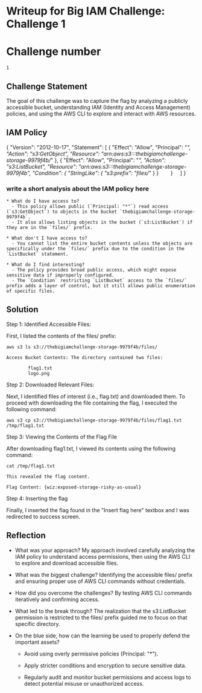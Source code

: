 # Writeup for Big IAM Challenge: Challenge 1

# Challenge number

    1

## Challenge Statement

The goal of this challenge was to capture the flag by analyzing a publicly accessible bucket, understanding IAM (Identity and Access Management) policies, and using the AWS CLI to explore and interact with AWS resources.

## IAM Policy

{
"Version": "2012-10-17",
"Statement": [
{
"Effect": "Allow",
"Principal": "*",
"Action": "s3:GetObject",
"Resource": "arn:aws:s3:::thebigiamchallenge-storage-9979f4b/*"
},
{
"Effect": "Allow",
"Principal": "*",
"Action": "s3:ListBucket",
"Resource": "arn:aws:s3:::thebigiamchallenge-storage-9979f4b",
"Condition": {
"StringLike": {
"s3:prefix": "files/*"
}
}
       }
    ]
}

### write a short analysis about the IAM policy here

```
* What do I have access to?
  - This policy allows public (`Principal: "*"`) read access (`s3:GetObject`) to objects in the bucket `thebigiamchallenge-storage-9979f4b`.
  - It also allows listing objects in the bucket (`s3:ListBucket`) if they are in the `files/` prefix.

* What don't I have access to?
  - You cannot list the entire bucket contents unless the objects are specifically under the `files/` prefix due to the condition in the `ListBucket` statement.

* What do I find interesting?
  - The policy provides broad public access, which might expose sensitive data if improperly configured.
  - The `Condition` restricting `ListBucket` access to the `files/` prefix adds a layer of control, but it still allows public enumeration of specific files.
```

## Solution

Step 1: Identified Accessible Files:

First, I listed the contents of the files/ prefix:

    aws s3 ls s3://thebigiamchallenge-storage-9979f4b/files/

    Access Bucket Contents: The directory contained two files:

            flag1.txt
            logo.png

Step 2: Downloaded Relevant Files:

Next, I identified files of interest (i.e., flag.txt) and downloaded them. To proceed with downloading the file containing the flag, I executed the following command:

    aws s3 cp s3://thebigiamchallenge-storage-9979f4b/files/flag1.txt /tmp/flag1.txt

Step 3: Viewing the Contents of the Flag File

After downloading flag1.txt, I viewed its contents using the following command:

    cat /tmp/flag1.txt

    This revealed the flag content.

    Flag Content: {wiz:exposed-storage-risky-as-usual}

Step 4: Inserting the flag

Finally, I inserted the flag found in the "Insert flag here" textbox and I was redirected to success screen.

## Reflection

- What was your approach?
  My approach involved carefully analyzing the IAM policy to understand access permissions, then using the AWS CLI to explore and download accessible files.

- What was the biggest challenge?
  Identifying the accessible files/ prefix and ensuring proper use of AWS CLI commands without credentials.

- How did you overcome the challenges?
  By testing AWS CLI commands iteratively and confirming access.

- What led to the break through?
  The realization that the s3:ListBucket permission is restricted to the files/ prefix guided me to focus on that specific directory.

- On the blue side, how can the learning be used to properly defend the important assets?

  - Avoid using overly permissive policies (Principal: "\*").

  - Apply stricter conditions and encryption to secure sensitive data.

  - Regularly audit and monitor bucket permissions and access logs to detect potential misuse or unauthorized access.
